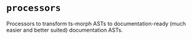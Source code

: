 # `processors`

Processors to transform ts-morph ASTs to documentation-ready (much easier and better suited) documentation ASTs.
